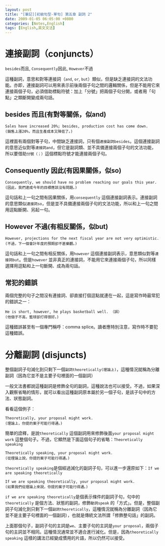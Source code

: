 ```yaml
---
layout: post
title: "[筆記][初級句型-單句] 第五章 副詞 2"
date: 2009-01-05 06:05:00 +0800
categories: [Notes,English]
tags: [English,英文文法]
---
```


# 連接副詞（conjuncts）

`besides`而且, `Consequently`因此, `However`不過

這種副詞，意思和對等連接詞（`and`, `or`, `but`）類似，但是缺乏連接詞的文法功能。亦即，連接副詞可以用來表示前後兩個子句之間的邏輯關係，但是不能用它來連接兩個子句，必須借助標點符號：加上「分號」把兩個子句分開，或者用「句點」之類斷開變成兩句話。

## besides 而且(有對等關係，似and)

```
Sales have increased 20%; besides, production cost has come down.
(銷售上漲20%，而且生產成本又降低了。)
```

這裡面有兩個對等子句，中間缺乏連接詞，只有個`連接副詞besides`。這個連接副詞的意思近似對等`連接詞and`，但它是副詞類、並不具備連接兩個子句的文法功能，所以要借助`分號（；）`這個標點符號才能連接兩個子句。


## Consequently 因此(有因果關係，似so)

```
Consequently, we should have no problem reaching our goals this year.
(因此，我們達成今年的目標應該沒有問題。)
```

這句話和上一句之間有因果關係，用`consequently` 這個連接副詞表示。連接副詞的意思類似`連接詞so`，但是並不具備連接兩個子句的文法功能，所以和上一句之間用逗點斷開、另起一句。


## However 不過(有相反關係，似but)

```
However, projections for the next fiscal year are not very optimistic.
(不過，下一個會計年度的預期卻不甚樂觀。)
```

這句話和上一句之間有相反關係，用`however` 這個連接副詞表示，意思類似對等`連接詞but`。但是`however` 並非真正的連接詞，不能用它來連接兩個子句，所以同樣選擇用逗點和上一句斷開、成為兩句話。

## 常犯的錯誤

兩個完整的句子之間沒有連接詞、卻直接打個逗點就連在一起，這是寫作時最常犯的錯誤之一：

```
He is short, however, he plays basketball well. （誤）
(他個子不高，籃球卻打得很好。)
```

這種錯誤甚至有一個專門稱呼：comma splice。讀者應特別注意，寫作時不要犯這種錯誤。


# 分離副詞 (disjuncts)

整個副詞子句減化到只剩下一個`副詞theoretically(理論上)`，這種情況就稱為分離副詞（因為它並不是主要子句裡面的一個副詞）

一般文法書都說這種副詞是修飾全句的副詞，這種說法也可以接受。不過，如果深入觀察省略的情形，就可以看出這種副詞原本屬於另一個子句，是該子句中的方法、狀態副詞。    

看看這個例子：
```
Theoretically, your proposal might work.
(理論上，你提的案子可能行得通。)
```

簡單的詮釋，是說`theoretically` 這個副詞用來修飾後面`your proposal might work` 這整個句子。不過，它顯然是下面這個句子的省略：`Theoretically speaking`       

```
Theoretically speaking, your proposal might work.
(從理論上說，你提的案子可能行得通。)
```

`theoretically speaking`是個經過減化的副詞子句，可以進一步還原如下：`If we are speaking theoretically`

```
If we are speaking theoretically, your proposal might work.
(如果我們從理論上來說，你提的案子可能行得通。)
```

`if we are speaking theoretically`是個表示條件的副詞子句，句中的`theoretically` 是個方法、狀態的副詞，修飾`動詞speak` 的「方式」。但是，整個副詞子句減化到只剩下一個`副詞theoretically`，這種情況就稱為分離副詞（因為它並不是主要子句裡面的一個副詞），也就是傳統文法所謂「修飾整句話」的副詞。     

上面那個句子，副詞子句的主詞是`we`、主要子句的主詞是`your proposal`，兩個子句的主詞並不相同。這種情況通常並不適合進行減化。但是，因為`theoretically speaking` 這樣的講法已經變成慣用的片語，所以仍然可以接受。

